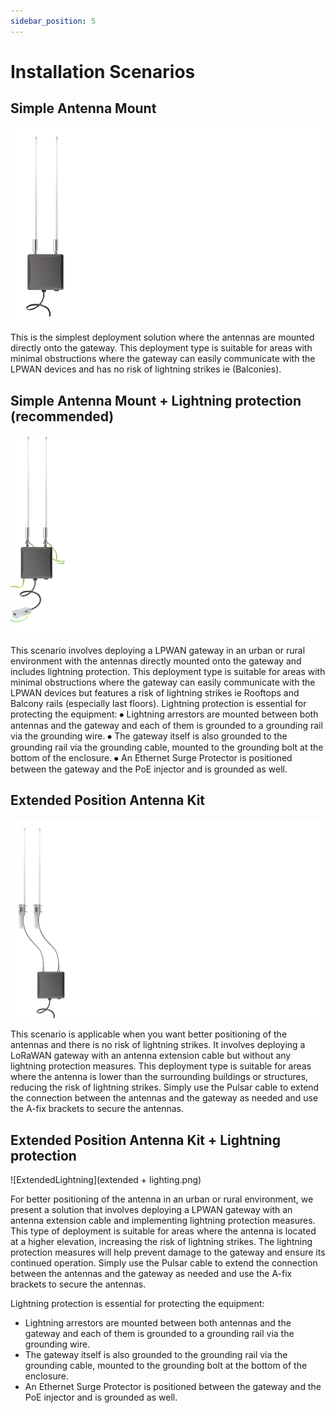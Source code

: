 ```yaml
---
sidebar_position: 5
---
```


# Installation Scenarios

## Simple Antenna Mount

![Simple](simplemount.png)


This is the simplest deployment solution where the antennas are mounted directly onto the gateway. This deployment type is suitable for areas with minimal obstructions where the gateway can easily communicate with the LPWAN devices and has no risk of lightning strikes ie (Balconies). 

 ## Simple Antenna Mount + Lightning protection (recommended)

![SimpleLightning](lightning.png)

This scenario involves deploying a LPWAN gateway in an urban or rural environment with the antennas directly mounted onto the gateway and includes lightning protection. This deployment type is suitable for areas with minimal obstructions where the gateway can easily communicate with the LPWAN devices but features a risk of lightning strikes ie Rooftops and Balcony rails (especially last floors). 
Lightning protection is essential for protecting the equipment:
⦁	Lightning arrestors are mounted between both antennas and the gateway and each of them is grounded to a grounding rail via the grounding wire.
⦁	The gateway itself is also grounded to the grounding rail via the grounding cable, mounted to the grounding bolt at the bottom of the enclosure.
⦁	An Ethernet Surge Protector is positioned between the gateway and the PoE injector and is grounded as well.


## Extended Position Antenna Kit

![Extended](extended.png)

This scenario is applicable when you want better positioning of the antennas and there is no risk of lightning strikes. It involves deploying a LoRaWAN gateway with an antenna extension cable but without any lightning protection measures. This deployment type is suitable for areas where the antenna is lower than the surrounding buildings or structures, reducing the risk of lightning strikes.
Simply use the Pulsar cable to extend the connection between the antennas and the gateway as needed and use the A-fix brackets to secure the antennas.

## Extended Position Antenna Kit + Lightning protection

![ExtendedLightning](extended + lighting.png)

For better positioning of the antenna in an urban or rural environment, we present a solution that involves deploying a LPWAN gateway with an antenna extension cable and implementing lightning protection measures. This type of deployment is suitable for areas where the antenna is located at a higher elevation, increasing the risk of lightning strikes. The lightning protection measures will help prevent damage to the gateway and ensure its continued operation. 
Simply use the Pulsar cable to extend the connection between the antennas and the gateway as needed and use the A-fix brackets to secure the antennas.

Lightning protection is essential for protecting the equipment:
-	Lightning arrestors are mounted between both antennas and the gateway and each of them is grounded to a grounding rail via the grounding wire.
-	The gateway itself is also grounded to the grounding rail via the grounding cable, mounted to the grounding bolt at the bottom of the enclosure.
-	An Ethernet Surge Protector is positioned between the gateway and the PoE injector and is grounded as well.


